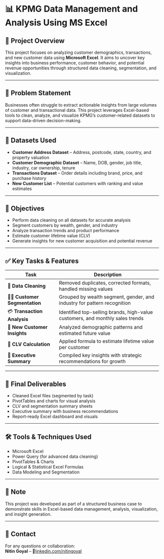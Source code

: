 # 📊 KPMG Data Management and Analysis Using MS Excel

## 📌 Project Overview
This project focuses on analyzing customer demographics, transactions, and new customer data using **Microsoft Excel**. It aims to uncover key insights into business performance, customer behavior, and potential revenue opportunities through structured data cleaning, segmentation, and visualization.

---

## 🧩 Problem Statement
Businesses often struggle to extract actionable insights from large volumes of customer and transactional data. This project leverages Excel-based tools to clean, analyze, and visualize KPMG’s customer-related datasets to support data-driven decision-making.

---

## 📂 Datasets Used
- **Customer Address Dataset** – Address, postcode, state, country, and property valuation
- **Customer Demographic Dataset** – Name, DOB, gender, job title, industry, car ownership, tenure
- **Transactions Dataset** – Order details including brand, price, and purchase history
- **New Customer List** – Potential customers with ranking and value estimates

---

## 🎯 Objectives
- Perform data cleaning on all datasets for accurate analysis
- Segment customers by wealth, gender, and industry
- Analyze transaction trends and product performance
- Estimate customer lifetime value (CLV)
- Generate insights for new customer acquisition and potential revenue

---

## ✅ Key Tasks & Features

| Task | Description |
|------|-------------|
| 🧹 **Data Cleaning** | Removed duplicates, corrected formats, handled missing values |
| 🧑‍💼 **Customer Segmentation** | Grouped by wealth segment, gender, and industry for pattern recognition |
| 💳 **Transaction Analysis** | Identified top-selling brands, high-value customers, and monthly sales trends |
| 🌱 **New Customer Insights** | Analyzed demographic patterns and estimated future value |
| 🔁 **CLV Calculation** | Applied formula to estimate lifetime value per customer |
| 📌 **Executive Summary** | Compiled key insights with strategic recommendations for growth |

---

## 📌 Final Deliverables
- Cleaned Excel files (segmented by task)
- PivotTables and charts for visual analysis
- CLV and segmentation summary sheets
- Executive summary with business recommendations
- Report-ready Excel dashboard and visuals

---

## 🛠 Tools & Techniques Used
- Microsoft Excel  
- Power Query (for advanced data cleaning)  
- PivotTables & Charts  
- Logical & Statistical Excel Formulas  
- Data Modeling and Segmentation  

---


## 📎 Note
This project was developed as part of a structured business case to demonstrate skills in Excel-based data management, analysis, visualization, and insight generation.

---

## 📧 Contact
For any questions or collaboration:  
**Nitin Goyal** – 📩[linkedin.com/nitingoyal](https://www.linkedin.com/in/goyal-nitin1/) 
